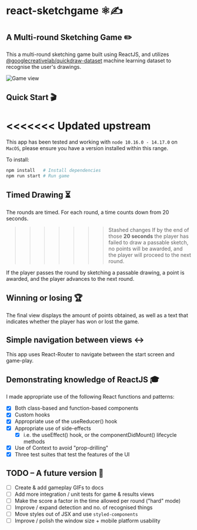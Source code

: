 # react-sketchgame ⚛️✍️

## A Multi-round Sketching Game ✏️

This a multi-round sketching game built using ReactJS, and utilizes [@googlecreativelab/quickdraw-dataset](https://github.com/googlecreativelab/quickdraw-dataset) machine learning dataset to recognise the user's drawings.

![Game view](/imgs/screenshot.gif)

## Quick Start 🎬

<<<<<<< Updated upstream
=======
This app has been tested and working with `node 10.16.0 - 14.17.0` on `MacOS`, please ensure you have a version installed within this range.

To install:

```sh
npm install   # Install dependencies
npm run start # Run game
```

## Timed Drawing ⏳
The rounds are timed. For each round, a time counts down from 20 seconds. 

>>>>>>> Stashed changes
If by the end of those **20 seconds** the player has failed to draw a passable sketch, no points will be awarded, and the player will proceed to the next round.

If the player passes the round by sketching a passable drawing, a point is awarded, and the player advances to the next round.

## Winning or losing 🏆
The final view displays the amount of points obtained, as well as a text that indicates whether the player has won or lost the game.

## Simple navigation between views ↔️
This app uses React-Router to navigate between the start screen and game-play.

## Demonstrating knowledge of ReactJS 🎓
I made appropriate use of the following React functions and patterns:

- [x] Both class-based and function-based components
- [x] Custom hooks
- [x] Appropriate use of the useReducer() hook
- [x] Appropriate use of side-effects
  - [x] i.e. the useEffect() hook, or the componentDidMount() lifecycle methods
- [x] Use of Context to avoid "prop-drilling"
- [x] Three test suites that test the features of the UI

## TODO – A future version 🚧
- [ ] Create & add gameplay GIFs to docs
- [ ] Add more integration / unit tests for game & results views
- [ ] Make the score a factor in the time allowed per round ("hard" mode)
- [ ] Improve / expand detection and no. of recognised things
- [ ] Move styles out of JSX and use `styled-components`
- [ ] Improve / polish the window size + mobile platform usability
